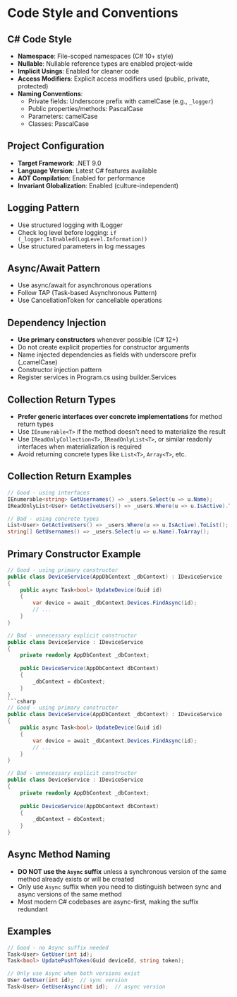 # Code Style and Conventions

## C# Code Style
- **Namespace**: File-scoped namespaces (C# 10+ style)
- **Nullable**: Nullable reference types are enabled project-wide
- **Implicit Usings**: Enabled for cleaner code
- **Access Modifiers**: Explicit access modifiers used (public, private, protected)
- **Naming Conventions**:
    - Private fields: Underscore prefix with camelCase (e.g., `_logger`)
    - Public properties/methods: PascalCase
    - Parameters: camelCase
    - Classes: PascalCase

## Project Configuration
- **Target Framework**: .NET 9.0
- **Language Version**: Latest C# features available
- **AOT Compilation**: Enabled for performance
- **Invariant Globalization**: Enabled (culture-independent)

## Logging Pattern
- Use structured logging with ILogger<T>
- Check log level before logging: `if (_logger.IsEnabled(LogLevel.Information))`
- Use structured parameters in log messages

## Async/Await Pattern
- Use async/await for asynchronous operations
- Follow TAP (Task-based Asynchronous Pattern)
- Use CancellationToken for cancellable operations

## Dependency Injection
- **Use primary constructors** whenever possible (C# 12+)
- Do not create explicit properties for constructor arguments
- Name injected dependencies as fields with underscore prefix (_camelCase)
- Constructor injection pattern
- Register services in Program.cs using builder.Services

## Collection Return Types
- **Prefer generic interfaces over concrete implementations** for method return types
- Use `IEnumerable<T>` if the method doesn't need to materialize the result
- Use `IReadOnlyCollection<T>`, `IReadOnlyList<T>`, or similar readonly interfaces when materialization is required
- Avoid returning concrete types like `List<T>`, `Array<T>`, etc.

## Collection Return Examples
```csharp
// Good - using interfaces
IEnumerable<string> GetUsernames() => _users.Select(u => u.Name);
IReadOnlyList<User> GetActiveUsers() => _users.Where(u => u.IsActive).ToList();

// Bad - using concrete types
List<User> GetActiveUsers() => _users.Where(u => u.IsActive).ToList();
string[] GetUsernames() => _users.Select(u => u.Name).ToArray();
```

## Primary Constructor Example
```csharp
// Good - using primary constructor
public class DeviceService(AppDbContext _dbContext) : IDeviceService
{
    public async Task<bool> UpdateDevice(Guid id)
    {
        var device = await _dbContext.Devices.FindAsync(id);
        // ...
    }
}

// Bad - unnecessary explicit constructor
public class DeviceService : IDeviceService
{
    private readonly AppDbContext _dbContext;
    
    public DeviceService(AppDbContext dbContext)
    {
        _dbContext = dbContext;
    }
}
```csharp
// Good - using primary constructor
public class DeviceService(AppDbContext _dbContext) : IDeviceService
{
    public async Task<bool> UpdateDevice(Guid id)
    {
        var device = await _dbContext.Devices.FindAsync(id);
        // ...
    }
}

// Bad - unnecessary explicit constructor
public class DeviceService : IDeviceService
{
    private readonly AppDbContext _dbContext;
    
    public DeviceService(AppDbContext dbContext)
    {
        _dbContext = dbContext;
    }
}
```

## Async Method Naming
- **DO NOT use the `Async` suffix** unless a synchronous version of the same method already exists or will be created
- Only use `Async` suffix when you need to distinguish between sync and async versions of the same method
- Most modern C# codebases are async-first, making the suffix redundant

## Examples
```csharp
// Good - no Async suffix needed
Task<User> GetUser(int id);
Task<bool> UpdatePushToken(Guid deviceId, string token);

// Only use Async when both versions exist
User GetUser(int id);  // sync version
Task<User> GetUserAsync(int id);  // async version
```